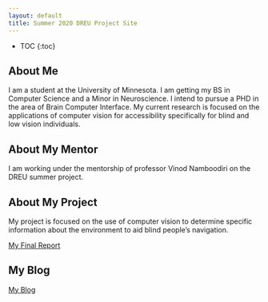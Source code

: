 ```yaml
---
layout: default
title: Summer 2020 DREU Project Site
---
```


* TOC
{:toc}

## About Me

I am a student at the University of Minnesota. I am getting my BS in Computer Science and a Minor in Neuroscience. I intend to pursue a PHD in the area of Brain Computer Interface. My current research is focused on the applications of computer vision for accessibility specifically for blind and low vision individuals.

## About My Mentor

I am working under the mentorship of professor Vinod Namboodiri on the DREU summer project.

## About My Project
My project is focused on the use of computer vision to determine specific information about the environment to aid blind people’s navigation.


[My Final Report](files/finalreport.pdf)

## My Blog

[My Blog](blog.html)
